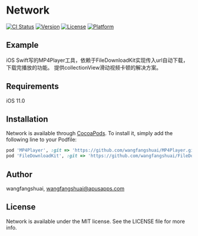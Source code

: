 # Network

[![CI Status](https://img.shields.io/travis/wangfangshuai/Network.svg?style=flat)](https://travis-ci.org/wangfangshuai/Network)
[![Version](https://img.shields.io/cocoapods/v/Network.svg?style=flat)](https://cocoapods.org/pods/Network)
[![License](https://img.shields.io/cocoapods/l/Network.svg?style=flat)](https://cocoapods.org/pods/Network)
[![Platform](https://img.shields.io/cocoapods/p/Network.svg?style=flat)](https://cocoapods.org/pods/Network)

## Example

iOS Swift写的MP4Player工具，依赖于FileDownloadKit实现传入url自动下载，下载完播放的功能。
提供collectionView滑动视频卡顿的解决方案。

## Requirements
iOS 11.0

## Installation

Network is available through [CocoaPods](https://cocoapods.org). To install
it, simply add the following line to your Podfile:

```ruby
pod 'MP4Player', :git => 'https://github.com/wangfangshuai/MP4Player.git', :tag => '0.0.2'
pod 'FileDownloadKit', :git => 'https://github.com/wangfangshuai/FileDownloadKit.git', :tag => '0.0.1'
```

## Author

wangfangshuai, wangfangshuai@apusapps.com

## License

Network is available under the MIT license. See the LICENSE file for more info.
